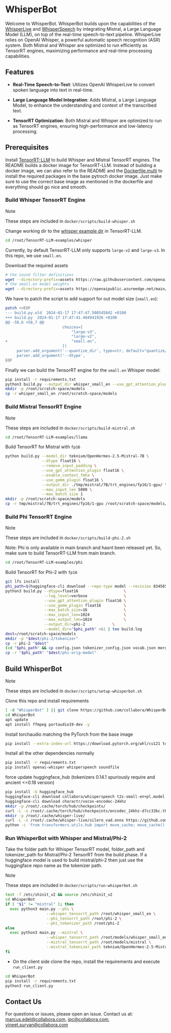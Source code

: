 # WhisperBot


Welcome to WhisperBot. WhisperBot builds upon the capabilities of the
[WhisperLive](https://github.com/collabora/WhisperLive) and
[WhisperSpeech](https://github.com/collabora/WhisperSpeech) by
integrating Mistral, a Large Language Model (LLM), on top of the
real-time speech-to-text pipeline. WhisperLive relies on OpenAI Whisper,
a powerful automatic speech recognition (ASR) system. Both Mistral and
Whisper are optimized to run efficiently as TensorRT engines, maximizing
performance and real-time processing capabilities.

## Features

- **Real-Time Speech-to-Text**: Utilizes OpenAI WhisperLive to convert
  spoken language into text in real-time.

- **Large Language Model Integration**: Adds Mistral, a Large Language
  Model, to enhance the understanding and context of the transcribed
  text.

- **TensorRT Optimization**: Both Mistral and Whisper are optimized to
  run as TensorRT engines, ensuring high-performance and low-latency
  processing.

## Prerequisites

Install
[TensorRT-LLM](https://github.com/NVIDIA/TensorRT-LLM/blob/main/docs/source/installation.md)
to build Whisper and Mistral TensorRT engines. The README builds a
docker image for TensorRT-LLM. Instead of building a docker image, we
can also refer to the README and the
[Dockerfile.multi](https://github.com/NVIDIA/TensorRT-LLM/blob/main/docker/Dockerfile.multi)
to install the required packages in the base pytroch docker image. Just
make sure to use the correct base image as mentioned in the dockerfile
and everything should go nice and smooth.

### Build Whisper TensorRT Engine

> [!NOTE]
>
> These steps are included in `docker/scripts/build-whisper.sh`

Change working dir to the [whisper example
dir](https://github.com/NVIDIA/TensorRT-LLM/tree/main/examples/whisper)
in TensorRT-LLM.

``` bash
cd /root/TensorRT-LLM-examples/whisper
```

Currently, by default TensorRT-LLM only supports `large-v2` and
`large-v3`. In this repo, we use `small.en`.

Download the required assets

``` bash
# the sound filter definitions
wget --directory-prefix=assets https://raw.githubusercontent.com/openai/whisper/main/whisper/assets/mel_filters.npz
# the small.en model weights
wget --directory-prefix=assets https://openaipublic.azureedge.net/main/whisper/models/f953ad0fd29cacd07d5a9eda5624af0f6bcf2258be67c92b79389873d91e0872/small.en.pt
```

We have to patch the script to add support for out model size
(`small.en`):

``` bash
patch <<EOF
--- build.py.old  2024-01-17 17:47:47.508545842 +0100
+++ build.py  2024-01-17 17:47:41.404941926 +0100
@@ -58,6 +58,7 @@
                         choices=[
                             "large-v3",
                             "large-v2",
+                            "small.en",
                         ])
     parser.add_argument('--quantize_dir', type=str, default="quantize/1-gpu")
     parser.add_argument('--dtype',
EOF
```

Finally we can build the TensorRT engine for the `small.en` Whisper
model:

``` bash
pip install -r requirements.txt
python3 build.py --output_dir whisper_small_en --use_gpt_attention_plugin --use_gemm_plugin --use_layernorm_plugin  --use_bert_attention_plugin --model_name small.en
mkdir -p /root/scratch-space/models
cp -r whisper_small_en /root/scratch-space/models
```

### Build Mistral TensorRT Engine

> [!NOTE]
>
> These steps are included in `docker/scripts/build-mistral.sh`

``` bash
cd /root/TensorRT-LLM-examples/llama
```

Build TensorRT for Mistral with `fp16`

``` bash
python build.py --model_dir teknium/OpenHermes-2.5-Mistral-7B \
                --dtype float16 \
                --remove_input_padding \
                --use_gpt_attention_plugin float16 \
                --enable_context_fmha \
                --use_gemm_plugin float16 \
                --output_dir ./tmp/mistral/7B/trt_engines/fp16/1-gpu/ \
                --max_input_len 5000 \
                --max_batch_size 1
mkdir -p /root/scratch-space/models
cp -r tmp/mistral/7B/trt_engines/fp16/1-gpu /root/scratch-space/models/mistral
```

### Build Phi TensorRT Engine

> [!NOTE]
>
> These steps are included in `docker/scripts/build-phi-2.sh`

Note: Phi is only available in main branch and hasnt been released yet.
So, make sure to build TensorRT-LLM from main branch.

``` bash
cd /root/TensorRT-LLM-examples/phi
```

Build TensorRT for Phi-2 with `fp16`

``` bash
git lfs install
phi_path=$(huggingface-cli download --repo-type model --revision 834565c23f9b28b96ccbeabe614dd906b6db551a microsoft/phi-2)
python3 build.py --dtype=float16                    \
                 --log_level=verbose                \
                 --use_gpt_attention_plugin float16 \
                 --use_gemm_plugin float16          \
                 --max_batch_size=16                \
                 --max_input_len=1024               \
                 --max_output_len=1024              \
                 --output_dir=phi-2            \
                 --model_dir="$phi_path" >&1 | tee build.log
dest=/root/scratch-space/models
mkdir -p "$dest/phi-2/tokenizer"
cp -r phi-2 "$dest"
(cd "$phi_path" && cp config.json tokenizer_config.json vocab.json merges.txt "$dest/phi-2/tokenizer")
cp -r "$phi_path" "$dest/phi-orig-model"
```

## Build WhisperBot

> [!NOTE]
>
> These steps are included in `docker/scripts/setup-whisperbot.sh`

Clone this repo and install requirements

``` bash
[ -d "WhisperBot" ] || git clone https://github.com/collabora/WhisperBot.git
cd WhisperBot
apt update
apt install ffmpeg portaudio19-dev -y
```

Install torchaudio matching the PyTorch from the base image

``` bash
pip install --extra-index-url https://download.pytorch.org/whl/cu121 torchaudio
```

Install all the other dependencies normally

``` bash
pip install -r requirements.txt
pip install openai-whisper whisperspeech soundfile
```

force update huggingface_hub (tokenizers 0.14.1 spuriously require and
ancient \<=0.18 version)

``` bash
pip install -U huggingface_hub
huggingface-cli download collabora/whisperspeech t2s-small-en+pl.model s2a-q4-tiny-en+pl.model
huggingface-cli download charactr/vocos-encodec-24khz
mkdir -p /root/.cache/torch/hub/checkpoints/
curl -L -o /root/.cache/torch/hub/checkpoints/encodec_24khz-d7cc33bc.th https://dl.fbaipublicfiles.com/encodec/v0/encodec_24khz-d7cc33bc.th
mkdir -p /root/.cache/whisper-live/
curl -L -o /root/.cache/whisper-live/silero_vad.onnx https://github.com/snakers4/silero-vad/raw/master/files/silero_vad.onnx
python -c 'from transformers.utils.hub import move_cache; move_cache()'
```

### Run WhisperBot with Whisper and Mistral/Phi-2

Take the folder path for Whisper TensorRT model, folder_path and
tokenizer_path for Mistral/Phi-2 TensorRT from the build phase. If a
huggingface model is used to build mistral/phi-2 then just use the
huggingface repo name as the tokenizer path.

> [!NOTE]
>
> These steps are included in `docker/scripts/run-whisperbot.sh`

``` bash
test -f /etc/shinit_v2 && source /etc/shinit_v2
cd WhisperBot
if [ "$1" != "mistral" ]; then
  exec python3 main.py --phi \
                  --whisper_tensorrt_path /root/whisper_small_en \
                  --phi_tensorrt_path /root/phi-2 \
                  --phi_tokenizer_path /root/phi-2
else
  exec python3 main.py --mistral \
                  --whisper_tensorrt_path /root/models/whisper_small_en \
                  --mistral_tensorrt_path /root/models/mistral \
                  --mistral_tokenizer_path teknium/OpenHermes-2.5-Mistral-7B
fi
```

- On the client side clone the repo, install the requirements and
  execute `run_client.py`

``` bash
cd WhisperBot
pip install -r requirements.txt
python3 run_client.py
```

## Contact Us

For questions or issues, please open an issue. Contact us at:
marcus.edel@collabora.com, jpc@collabora.com,
vineet.suryan@collabora.com
